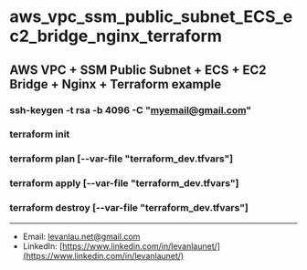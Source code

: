 # aws_vpc_ssm_public_subnet_ECS_ec2_bridge_nginx_terraform
## AWS VPC + SSM Public Subnet + ECS + EC2 Bridge + Nginx + Terraform example
### ssh-keygen -t rsa -b 4096 -C "myemail@gmail.com"
### terraform init
### terraform plan [--var-file "terraform_dev.tfvars"]
### terraform apply [--var-file "terraform_dev.tfvars"]
### terraform destroy [--var-file "terraform_dev.tfvars"]

---

- Email: [levanlau.net@gmail.com](mailto:levanlau.net@gmail.com)
- LinkedIn: [https://www.linkedin.com/in/levanlaunet/](https://www.linkedin.com/in/levanlaunet/)